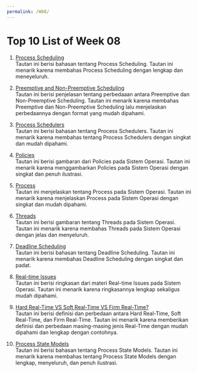 ```yaml
---
permalink: /W08/
---
```


# Top 10 List of Week 08

1. [Process Scheduling](https://www.tutorialspoint.com/operating_system/os_process_scheduling.htm)<br>
Tautan ini berisi bahasan tentang Process Scheduling. Tautan ini menarik karena membahas Process Scheduling dengan lengkap dan meneyeluruh.

2. [Preemptive and Non-Preemptive Scheduling](https://www.tutorialspoint.com/preemptive-and-non-preemptive-scheduling)<br>
Tautan ini berisi penjelasan tentang perbedaaan antara Preemptive dan Non-Preemptive Scheduling. Tautan ini menarik karena membahas Preemptive dan Non-Preemptive Scheduling lalu menjelaskan perbedaannya dengan format yang mudah dipahami.

3. [Process Schedulers](https://www.geeksforgeeks.org/process-schedulers-in-operating-system/)<br>
Tautan ini berisi bahasan tentang Process Schedulers. Tautan ini menarik karena membahas tentang Process Schedulers dengan singkat dan mudah dipahami.

4. [Policies](https://uplogix.com/docs/6.1/control-center-user-guide/managing-local-managers/os-policies)<br>
Tautan ini berisi gambaran dari Policies pada Sistem Operasi. Tautan ini menarik karena menggambarkan Policies pada Sistem Operasi dengan singkat dan penuh ilustrasi.

5. [Process](https://www.studytonight.com/operating-system/operating-system-processes)<br>
Tautan ini menjelaskan tentang Process pada Sistem Operasi. Tautan ini menarik karena menjelaskan Process pada Sistem Operasi dengan singkat dan mudah dipahami.

6. [Threads](https://www.cs.uic.edu/~jbell/CourseNotes/OperatingSystems/4_Threads.html)<br>
Tautan ini berisi gambaran tentang Threads pada Sistem Operasi. Tautan ini menarik karena membahas Threads pada Sistem Operasi dengan jelas dan menyeluruh.

7. [Deadline Scheduling](https://www.1000sourcecodes.com/2012/09/os-deadline-scheduling.html)<br>
Tautan ini berisi bahasan tentang Deadline Scheduling. Tautan ini menarik karena membahas Deadline Scheduling dengan singkat dan padat.

8. [Real-time Issues](http://jcsites.juniata.edu/faculty/Rhodes/smui/realtime.htm)<br>
Tautan ini berisi ringkasan dari materi Real-time Issues pada Sistem Operasi. Tautan ini menarik karena ringkasannya lengkap sekaligus mudah dipahami.

9. [Hard Real-Time VS Soft Real-Time VS Firm Real-Time?](https://stackoverflow.com/questions/17308956/differences-between-hard-real-time-soft-real-time-and-firm-real-time)<br>
Tautan ini berisi definisi dan perbedaan antara Hard Real-Time, Soft Real-Time, dan Firm Real-Time. Tautan ini menarik karena memberikan definisi dan perbedaan masing-masing jenis Real-Time dengan mudah dipahami dan lengkap dengan contohnya.

10. [Process State Models](https://slaystudy.com/process-state-models-in-operating-system/)<br>
Tautan ini berisi bahasan tentang Process State Models. Tautan ini menarik karena membahas tentang Process State Models dengan lengkap, menyeluruh, dan penuh ilustrasi.
